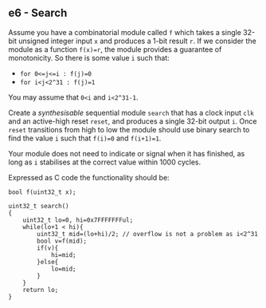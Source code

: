 e6 - Search
-----------

Assume you have a combinatorial module called `f` which takes a single 32-bit unsigned integer
input `x` and produces a 1-bit result `r`. If we consider the module as a function `f(x)=r`, the module provides a guarantee
of monotonicity. So there is some value `i` such that:

- `for 0<=j<=i : f(j)=0`
- `for i<j<2^31 : f(j)=1`

You may assume that `0<i` and `i<2^31-1`.

Create a _synthesisable_ sequential module `search` that has a clock
input `clk` and an active-high reset `reset`, and produces a single 32-bit output `i`. Once `reset` transitions from high to low the module should
use binary search to find the value `i` such that `f(i)=0` and `f(i+1)=1`.

Your module does not need to indicate or signal when it has finished,
as long as `i` stabilises at the correct value within 1000 cycles.

Expressed as C code the functionality should be:

```
bool f(uint32_t x);

uint32_t search()
{
    uint32_t lo=0, hi=0x7FFFFFFFul;
    while(lo+1 < hi){
        uint32_t mid=(lo+hi)/2; // overflow is not a problem as i<2^31
        bool v=f(mid);
        if(v){
            hi=mid;
        }else{
            lo=mid;
        }
    }
    return lo;
}
```



